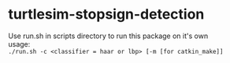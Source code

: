 # turtlesim-stopsign-detection
Use run.sh in scripts directory to run this package on it's own<br/>
usage:<br/>
`./run.sh -c <classifier = haar or lbp> [-m [for catkin_make]]`
